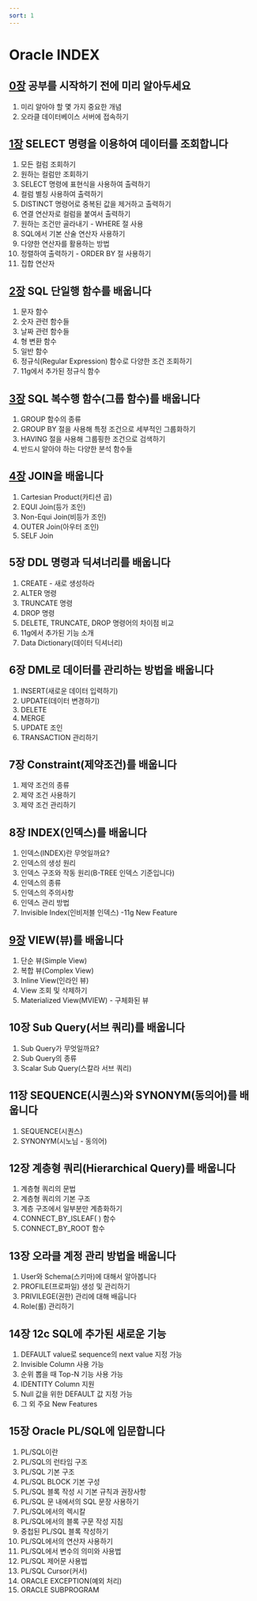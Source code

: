 ```yaml
---
sort: 1
---
```


# Oracle INDEX

## [0장](https://github.com/haenyilee/Oracle-Study/wiki/Oracle_00%EC%9E%A5_%EA%B0%9C%EC%9A%94-%EB%B0%8F-%ED%8A%B9%EC%A7%95) 공부를 시작하기 전에 미리 알아두세요
1. 미리 알아야 할 몇 가지 중요한 개념
2. 오라클 데이터베이스 서버에 접속하기

## [1장](https://github.com/haenyilee/Oracle-Study/wiki/Oracle_01%EC%9E%A5_DML_SELECT) SELECT 명령을 이용하여 데이터를 조회합니다
1. 모든 컬럼 조회하기
2. 원하는 컬럼만 조회하기
3. SELECT 명령에 표현식을 사용하여 출력하기
4. 컬럼 별칭 사용하여 출력하기
5. DISTINCT 명령어로 중복된 값을 제거하고 출력하기
6. 연결 연산자로 컬럼을 붙여서 출력하기
7. 원하는 조건만 골라내기 - WHERE 절 사용
8. SQL에서 기본 산술 연산자 사용하기
9. 다양한 연산자를 활용하는 방법
10. 정렬하여 출력하기 - ORDER BY 절 사용하기
11. 집합 연산자

## [2장](https://github.com/haenyilee/Oracle_Basic/wiki/Oracle_SQL_단일행함수) SQL 단일행 함수를 배웁니다
1. 문자 함수
2. 숫자 관련 함수들
3. 날짜 관련 함수들
4. 형 변환 함수
5. 일반 함수
6. 정규식(Regular Expression) 함수로 다양한 조건 조회하기
7. 11g에서 추가된 정규식 함수

## [3장](https://github.com/haenyilee/Oracle_Basic/wiki/Oracle_SQL_%EC%A7%91%ED%95%A9%ED%95%A8%EC%88%98(%EB%8B%A4%EC%A4%91%ED%96%89%ED%95%A8%EC%88%98)) SQL 복수행 함수(그룹 함수)를 배웁니다
1. GROUP 함수의 종류
2. GROUP BY 절을 사용해 특정 조건으로 세부적인 그룹화하기
3. HAVING 절을 사용해 그룹핑한 조건으로 검색하기
4. 반드시 알아야 하는 다양한 분석 함수들

## [4장](https://github.com/haenyilee/Oracle_Basic/wiki/Oracle_SQL_JOIN) JOIN을 배웁니다
1. Cartesian Product(카티션 곱)
2. EQUI Join(등가 조인)
3. Non-Equi Join(비등가 조인)
4. OUTER Join(아우터 조인)
5. SELF Join

## 5장 DDL 명령과 딕셔너리를 배웁니다
1. CREATE - 새로 생성하라
2. ALTER 명령
3. TRUNCATE 명령
4. DROP 명령
5. DELETE, TRUNCATE, DROP 명령어의 차이점 비교
6. 11g에서 추가된 기능 소개
7. Data Dictionary(데이터 딕셔너리)

## 6장 DML로 데이터를 관리하는 방법을 배웁니다
1. INSERT(새로운 데이터 입력하기)
2. UPDATE(데이터 변경하기)
3. DELETE
4. MERGE
5. UPDATE 조인
6. TRANSACTION 관리하기

## 7장 Constraint(제약조건)를 배웁니다
1. 제약 조건의 종류
2. 제약 조건 사용하기
3. 제약 조건 관리하기

## 8장 INDEX(인덱스)를 배웁니다
1. 인덱스(INDEX)란 무엇일까요?
2. 인덱스의 생성 원리
3. 인덱스 구조와 작동 원리(B-TREE 인덱스 기준입니다)
4. 인덱스의 종류
5. 인덱스의 주의사항
6. 인덱스 관리 방법
7. Invisible Index(인비저블 인덱스) -11g New Feature

## [9장](https://github.com/haenyilee/Oracle-Study/wiki/Oracle_09%EC%9E%A5_VIEW(%EB%B7%B0)) VIEW(뷰)를 배웁니다
1. 단순 뷰(Simple View)
2. 복합 뷰(Complex View)
3. Inline View(인라인 뷰)
4. View 조회 및 삭제하기
5. Materialized View(MVIEW) - 구체화된 뷰

## 10장 Sub Query(서브 쿼리)를 배웁니다
1. Sub Query가 무엇일까요?
2. Sub Query의 종류
3. Scalar Sub Query(스칼라 서브 쿼리)

## 11장 SEQUENCE(시퀀스)와 SYNONYM(동의어)를 배웁니다
1. SEQUENCE(시퀀스)
2. SYNONYM(시노님 - 동의어)

## 12장 계층형 쿼리(Hierarchical Query)를 배웁니다
1. 계층형 쿼리의 문법
2. 계층형 쿼리의 기본 구조
3. 계층 구조에서 일부분만 계층화하기
4. CONNECT_BY_ISLEAF( ) 함수
5. CONNECT_BY_ROOT 함수

## 13장 오라클 계정 관리 방법을 배웁니다
1. User와 Schema(스키마)에 대해서 알아봅니다
2. PROFILE(프로파일) 생성 및 관리하기
3. PRIVILEGE(권한) 관리에 대해 배웁니다
4. Role(롤) 관리하기

## 14장 12c SQL에 추가된 새로운 기능
1. DEFAULT value로 sequence의 next value 지정 가능
2. Invisible Column 사용 가능
3. 순위 뽑을 때 Top-N 기능 사용 가능
4. IDENTITY Column 지원
5. Null 값을 위한 DEFAULT 값 지정 가능
6. 그 외 주요 New Features

## 15장 Oracle PL/SQL에 입문합니다
1. PL/SQL이란
2. PL/SQL의 런타임 구조
3. PL/SQL 기본 구조
4. PL/SQL BLOCK 기본 구성
5. PL/SQL 블록 작성 시 기본 규칙과 권장사항
6. PL/SQL 문 내에서의 SQL 문장 사용하기
7. PL/SQL에서의 렉시칼
8. PL/SQL에서의 블록 구문 작성 지침
9. 중첩된 PL/SQL 블록 작성하기
10. PL/SQL에서의 연산자 사용하기
11. PL/SQL에서 변수의 의미와 사용법
12. PL/SQL 제어문 사용법
13. PL/SQL Cursor(커서)
14. ORACLE EXCEPTION(예외 처리)
15. ORACLE SUBPROGRAM
